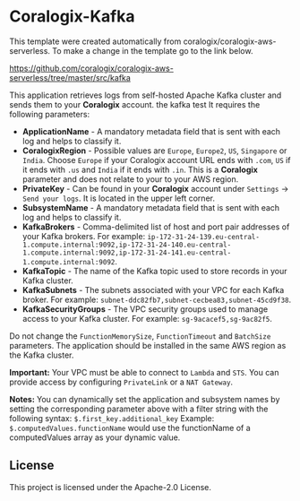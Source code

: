 # Coralogix-Kafka

This template were created automatically from coralogix/coralogix-aws-serverless.
To make a change in the template go to the link below.

https://github.com/coralogix/coralogix-aws-serverless/tree/master/src/kafka

This application retrieves logs from self-hosted Apache Kafka cluster and sends them to your **Coralogix** account.
 the kafka test
It requires the following parameters:
* **ApplicationName** - A mandatory metadata field that is sent with each log and helps to classify it.
* **CoralogixRegion** - Possible values are `Europe`, `Europe2`, `US`, `Singapore` or `India`. Choose `Europe` if your Coralogix account URL ends with `.com`, `US` if it ends with `.us` and `India` if it ends with `.in`. This is a **Coralogix** parameter and does not relate to your to your AWS region.
* **PrivateKey** - Can be found in your **Coralogix** account under `Settings` -> `Send your logs`. It is located in the upper left corner.
* **SubsystemName** - A mandatory metadata field that is sent with each log and helps to classify it.
* **KafkaBrokers** - Comma-delimited list of host and port pair addresses of your Kafka brokers. For example: `ip-172-31-24-139.eu-central-1.compute.internal:9092,ip-172-31-24-140.eu-central-1.compute.internal:9092,ip-172-31-24-141.eu-central-1.compute.internal:9092`.
* **KafkaTopic** - The name of the Kafka topic used to store records in your Kafka cluster.
* **KafkaSubnets** - The subnets associated with your VPC for each Kafka broker. For example: `subnet-ddc82fb7,subnet-cecbea83,subnet-45cd9f38`.
* **KafkaSecurityGroups** - The VPC security groups used to manage access to your Kafka cluster. For example: `sg-9acacef5,sg-9ac82f5`.

Do not change the `FunctionMemorySize`, `FunctionTimeout` and `BatchSize` parameters. The application should be installed in the same AWS region as the Kafka cluster.

**Important:** Your VPC must be able to connect to `Lambda` and `STS`. You can provide access by configuring `PrivateLink` or a `NAT Gateway`.

**Notes:**
You can dynamically set the application and subsystem names by setting the corresponding parameter above with a filter string with the following syntax:
`$.first_key.additional_key`
Example:
`$.computedValues.functionName` would use the functionName of a computedValues array as your dynamic value.

## License

This project is licensed under the Apache-2.0 License.